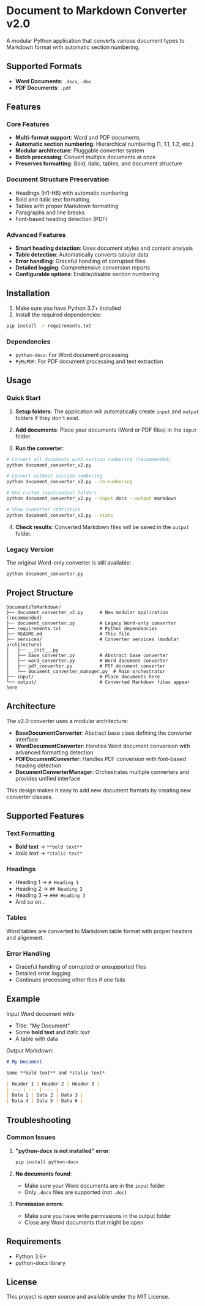 # Document to Markdown Converter v2.0

A modular Python application that converts various document types to Markdown format with automatic section numbering.

## Supported Formats

- **Word Documents**: `.docx`, `.doc`
- **PDF Documents**: `.pdf`

## Features

### Core Features
- **Multi-format support**: Word and PDF documents
- **Automatic section numbering**: Hierarchical numbering (1, 1.1, 1.2, etc.)
- **Modular architecture**: Pluggable converter system
- **Batch processing**: Convert multiple documents at once
- **Preserves formatting**: Bold, italic, tables, and document structure

### Document Structure Preservation
- Headings (H1-H6) with automatic numbering
- Bold and italic text formatting
- Tables with proper Markdown formatting
- Paragraphs and line breaks
- Font-based heading detection (PDF)

### Advanced Features
- **Smart heading detection**: Uses document styles and content analysis
- **Table detection**: Automatically converts tabular data
- **Error handling**: Graceful handling of corrupted files
- **Detailed logging**: Comprehensive conversion reports
- **Configurable options**: Enable/disable section numbering

## Installation

1. Make sure you have Python 3.7+ installed
2. Install the required dependencies:

```bash
pip install -r requirements.txt
```

### Dependencies
- `python-docx`: For Word document processing
- `PyMuPDF`: For PDF document processing and text extraction

## Usage

### Quick Start

1. **Setup folders**: The application will automatically create `input` and `output` folders if they don't exist.

2. **Add documents**: Place your documents (Word or PDF files) in the `input` folder.

3. **Run the converter**:

```bash
# Convert all documents with section numbering (recommended)
python document_converter_v2.py

# Convert without section numbering
python document_converter_v2.py --no-numbering

# Use custom input/output folders
python document_converter_v2.py --input docs --output markdown

# Show converter statistics
python document_converter_v2.py --stats
```

4. **Check results**: Converted Markdown files will be saved in the `output` folder.

### Legacy Version
The original Word-only converter is still available:
```bash
python document_converter.py
```

## Project Structure

```
DocumentsToMarkdown/
├── document_converter_v2.py      # New modular application (recommended)
├── document_converter.py         # Legacy Word-only converter
├── requirements.txt              # Python dependencies
├── README.md                     # This file
├── services/                     # Converter services (modular architecture)
│   ├── __init__.py
│   ├── base_converter.py         # Abstract base converter
│   ├── word_converter.py         # Word document converter
│   ├── pdf_converter.py          # PDF document converter
│   └── document_converter_manager.py  # Main orchestrator
├── input/                        # Place documents here
└── output/                       # Converted Markdown files appear here
```

## Architecture

The v2.0 converter uses a modular architecture:

- **BaseDocumentConverter**: Abstract base class defining the converter interface
- **WordDocumentConverter**: Handles Word document conversion with advanced formatting detection
- **PDFDocumentConverter**: Handles PDF conversion with font-based heading detection
- **DocumentConverterManager**: Orchestrates multiple converters and provides unified interface

This design makes it easy to add new document formats by creating new converter classes.

## Supported Features

### Text Formatting
- **Bold text** → `**bold text**`
- *Italic text* → `*italic text*`

### Headings
- Heading 1 → `# Heading 1`
- Heading 2 → `## Heading 2`
- Heading 3 → `### Heading 3`
- And so on...

### Tables
Word tables are converted to Markdown table format with proper headers and alignment.

### Error Handling
- Graceful handling of corrupted or unsupported files
- Detailed error logging
- Continues processing other files if one fails

## Example

Input Word document with:
- Title: "My Document"
- Some **bold text** and *italic text*
- A table with data

Output Markdown:
```markdown
# My Document

Some **bold text** and *italic text*

| Header 1 | Header 2 | Header 3 |
| --- | --- | --- |
| Data 1 | Data 2 | Data 3 |
| Data 4 | Data 5 | Data 6 |
```

## Troubleshooting

### Common Issues

1. **"python-docx is not installed" error**:
   ```bash
   pip install python-docx
   ```

2. **No documents found**:
   - Make sure your Word documents are in the `input` folder
   - Only `.docx` files are supported (not `.doc`)

3. **Permission errors**:
   - Make sure you have write permissions in the output folder
   - Close any Word documents that might be open

## Requirements

- Python 3.6+
- python-docx library

## License

This project is open source and available under the MIT License.
